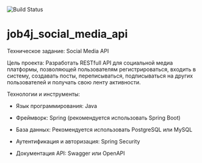 ![Build Status](https://github.com/itlazykin/job4j_social_media_api/actions/workflows/maven.yml/badge.svg)

# job4j_social_media_api

Техническое задание: Social Media API

Цель проекта: Разработать RESTfull API для социальной медиа платформы, позволяющей пользователям регистрироваться,
входить в систему, создавать посты, переписываться, подписываться на других пользователей и получать свою ленту
активности.

Технологии и инструменты:

- Язык программирования: Java

- Фреймворк: Spring (рекомендуется использовать Spring Boot)

- База данных: Рекомендуется использовать PostgreSQL или MySQL

- Аутентификация и авторизация: Spring Security

- Документация API: Swagger или OpenAPI